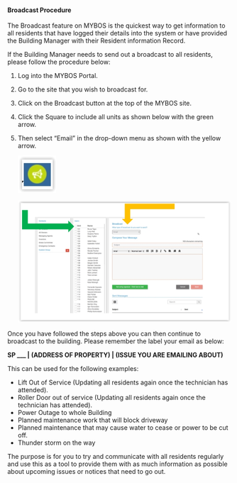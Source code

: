#### Broadcast Procedure 

The Broadcast feature on MYBOS is the quickest way to get information to all residents that have logged their details into the system or have provided the Building Manager with their Resident information Record.  

 If the Building Manager needs to send out a broadcast to all residents, please follow the procedure below:  

1. Log into the MYBOS Portal.  

2. Go to the site that you wish to broadcast for.  

3. Click on the Broadcast button at the top of the MYBOS site. 

4. Click the Square to include all units as shown below with the green arrow.   

5. Then select “Email” in the drop-down menu as shown with the yellow arrow. 

   ![](img/img2.JPG)

   ![](img/img3.JPG)



Once you have followed the steps above you can then continue to broadcast to the building. Please remember the label your email as below:  

**SP ___ | (ADDRESS OF PROPERTY) | (ISSUE YOU ARE EMAILING ABOUT)** 

This can be used for the following examples:  

- Lift Out of Service (Updating all residents again once the technician has attended).   
- Roller Door out of service (Updating all residents again once the technician has attended). 
- Power Outage to whole Building  
- Planned maintenance work that will block driveway  
- Planned maintenance that may cause water to cease or power to be cut off.   
- Thunder storm on the way  

The purpose is for you to try and communicate with all residents regularly and use this as a tool to provide them with as much information as possible about upcoming issues or notices that need to go out.  